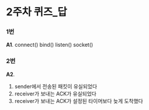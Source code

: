 # 2주차 퀴즈_답

### 1번

**A1**. connect() bind() listen() socket()

### 2번

**A2**.

1. sender에서 전송된 패킷이 유실되었다
2. receiver가 보내는 ACK가 유실되었다
3. receiver가 보내는 ACK가 설정된 타이머보다 늦게 도착했다